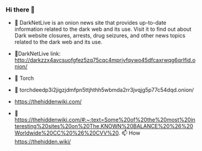 ### Hi there 👋

<!--
**DnaCode1/DnaCode1** is a ✨ _special_ ✨ repository because its `README.md` (this file) appears on your GitHub profile.

Here are some ideas to get you started:

- 🔭 I’m currently working on ...
- 🌱 I’m currently learning ...
- 👯 I’m looking to collaborate on ...
- 🤔 I’m looking for help with ...
- 💬 Ask me about ...
- 📫 How to reach me: ...
- 😄 Pronouns: ...
- ⚡ Fun fact: ...
-->

- 🌱 DarkNetLive is an onion news site that provides up-to-date information related to the dark web and its use. Visit it to find out about Dark website closures, arrests, drug seizures, and other news topics related to the dark web and its use.

- 👯DarkNetLive link: http://darkzzx4avcsuofgfez5zq75cqc4mprjvfqywo45dfcaxrwqg6qrlfid.onion/


- 👯 Torch

- 👯 torchdeedp3i2jigzjdmfpn5ttjhthh5wbmda2rr3jvqjg5p77c54dqd.onion/
- https://thehiddenwiki.com/
- 👯  https://thehiddenwiki.com/#:~:text=Some%20of%20the%20most%20interesting%20sites%20on%20The,KNOWN%20BALANCE%20%26%20Worldwide%20CC%20%26%20CVV%20.
 📫 How https://thehidden.wiki/
